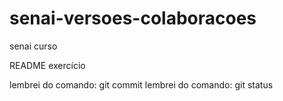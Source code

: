 # senai-versoes-colaboracoes
senai curso

README exercício

lembrei do comando: git commit
lembrei do comando: git status
